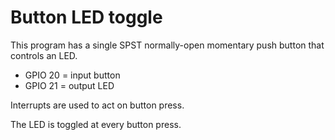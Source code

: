 # Button LED toggle

This program has a single SPST normally-open momentary push button that controls an LED.

- GPIO 20 = input button
- GPIO 21 = output LED

Interrupts are used to act on button press.

The LED is toggled at every button press.
